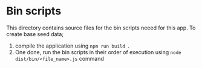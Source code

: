 # Bin scripts

This directory contains source files for the bin scripts neeed for this app. To create base seed data;

1. compile the application using `npm run build `.
2. One done, run the bin scripts in their order of execution using `node dist/bin/<file_name>.js` command
